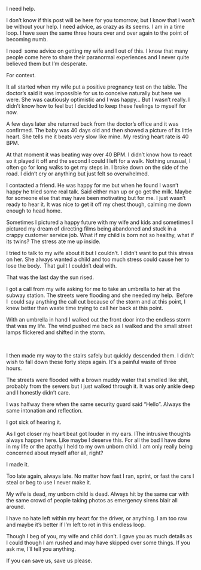 I need help.



I don’t know if this post will be here for you tomorrow, but I know that I won’t be without your help. I need advice, as crazy as its seems. I am in a time loop. I have seen the same three hours over and over again to the point of becoming numb.



I need  some advice on getting my wife and I out of this. I know that many people come here to share their paranormal experiences and I never quite believed them but I’m desperate.



For context.



It all started when my wife put a positive pregnancy test on the table. The doctor’s said it was impossible for us to conceive naturally but here we were. She was cautiously optimistic and I was happy… But I wasn’t really. I didn’t know how to feel but I decided to keep these feelings to myself for now. 



A few days later she returned back from the doctor’s office and it was confirmed. The baby was 40 days old and then showed a picture of its little heart. She tells me it beats very slow like mine. My resting heart rate is 40 BPM.



At that moment it was beating way over 40 BPM. I didn’t know how to react so it played it off and the second I could I left for a walk. Nothing unusual, I often go for long walks to get my steps in. I broke down on the side of the road. I didn’t cry or anything but just felt so overwhelmed.



I contacted a friend. He was happy for me but when he found I wasn’t happy he tried some real talk. Said either man up or go get the milk. Maybe for someone else that may have been motivating but for me. I just wasn’t ready to hear it. It was nice to get it off my chest though, calming me down enough to head home.



Sometimes I pictured a happy future with my wife and kids and sometimes I pictured my dream of directing films being abandoned and stuck in a crappy customer service job. What if my child is born not so healthy, what if its twins? The stress ate me up inside.



I tried to talk to my wife about it but I couldn’t. I didn’t want to put this stress on her. She always wanted a child and too much stress could cause her to lose the body.  That guilt I couldn’t deal with.



That was the last day the sun rised.



I got a call from my wife asking for me to take an umbrella to her at the subway station. The streets were flooding and she needed my help.  Before I  could say anything the call cut because of the storm and at this point, I knew better than waste time trying to call her back at this point. 



With an umbrella in hand I walked out the front door into the endless storm that was my life. The wind pushed me back as I walked and the small street lamps flickered and shifted in the storm.

 

I then made my way to the stairs safely but quickly descended them. I didn’t wish to fall down these forty steps again. It's a painful waste of three hours. 



The streets were flooded with a brown muddy water that smelled like shit, probably from the sewers but I just walked through it. It was only ankle deep and I honestly didn’t care.



I was halfway there when the same security guard said “Hello”. Always the same intonation and reflection. 



I got sick of hearing it.



As I got closer my heart beat got louder in my ears. IThe intrusive thoughts always happen here. Like maybe I deserve this. For all the bad I have done in my life or the apathy I held to my own unborn child. I am only really being concerned about myself after all, right?



I made it.



Too late again, always late. No matter how fast I ran, sprint, or fast the cars I steal or beg to use I never make it.



My wife is dead, my unborn child is dead. Always hit by the same car with the same crowd of people taking photos as emergency sirens blair all around.



I have no hate left within my heart for the driver, or anything. I am too raw and maybe it’s better if I’m left to rot in this endless loop.



Though I beg of you, my wife and child don’t. I gave you as much details as I could though I am rushed and may have skipped over some things. If you ask me, I’ll tell you anything.



If you can save us, save us please.